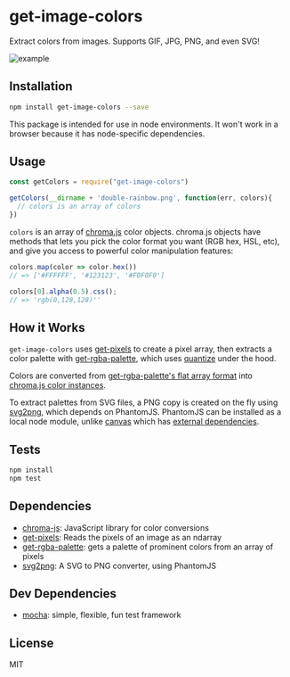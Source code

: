# get-image-colors

Extract colors from images. Supports GIF, JPG, PNG, and even SVG!

![example](https://cldup.com/VQ81Y7tn_X.png)

## Installation

```sh
npm install get-image-colors --save
```

This package is intended for use in node environments. It won't work in a browser because it has node-specific dependencies.

## Usage

```js
const getColors = require("get-image-colors")

getColors(__dirname + 'double-rainbow.png', function(err, colors){
  // colors is an array of colors
})
```

`colors` is an array of [chroma.js](http://gka.github.io/chroma.js) color objects. chroma.js objects have methods that lets you pick the color format you want (RGB hex, HSL, etc), and give you access to powerful color manipulation features:

```js
colors.map(color => color.hex())
// => ['#FFFFFF', '#123123', '#F0F0F0']

colors[0].alpha(0.5).css();
// => 'rgb(0,128,128)''
```

## How it Works

`get-image-colors` uses [get-pixels](https://npm.im/get-pixels) to create a pixel array, then extracts a color palette with [get-rgba-palette](https://npm.im/get-rgba-palette), which uses [quantize](https://www.npmjs.com/package/quantize) under the hood.

Colors are converted from [get-rgba-palette's flat array format](https://github.com/mattdesl/get-rgba-palette#palettepixels-count-quality-filter) into [chroma.js color instances](http://gka.github.io/chroma.js/).

To extract palettes from SVG files, a PNG copy is created on the fly using [svg2png](https://npm.im/svg2png), which depends on PhantomJS. PhantomJS can be installed as a local node module, unlike [canvas](https://npm.im/canvas) which has [external dependencies](https://github.com/Automattic/node-canvas#installation).

## Tests

```sh
npm install
npm test
```

## Dependencies

- [chroma-js](https://github.com/gka/chroma.js): JavaScript library for color conversions
- [get-pixels](https://github.com/scijs/get-pixels): Reads the pixels of an image as an ndarray
- [get-rgba-palette](https://github.com/mattdesl/get-rgba-palette): gets a palette of prominent colors from an array of pixels
- [svg2png](https://github.com/domenic/svg2png): A SVG to PNG converter, using PhantomJS

## Dev Dependencies

- [mocha](https://github.com/mochajs/mocha): simple, flexible, fun test framework


## License

MIT
